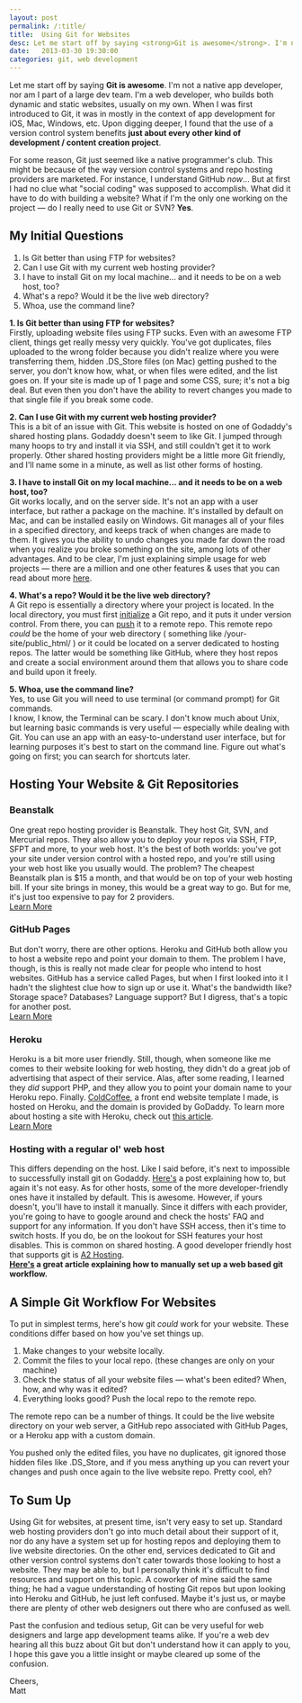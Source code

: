 ```yaml
---
layout: post
permalink: /:title/
title:  Using Git for Websites
desc: Let me start off by saying <strong>Git is awesome</strong>. I'm not a native app developer, nor am I part of a large dev team. I'm a web developer, who builds both dynamic and static websites, usually on my own. When I was first introduced to Git, it was in mostly in the context of app development for iOS, Mac, Windows, etc. Upon digging deeper, I found that the use of a version control system benefits <strong>just about every other kind of development / content creation project</strong>.
date:   2013-03-30 19:30:00
categories: git, web development
---
```


<p>Let me start off by saying <strong>Git is awesome</strong>. I'm not a native app developer, nor am I part of a large dev team. I'm a web developer, who builds both dynamic and static websites, usually on my own. When I was first introduced to Git, it was in mostly in the context of app development for iOS, Mac, Windows, etc. Upon digging deeper, I found that the use of a version control system benefits <strong>just about every other kind of development / content creation project</strong>.</p> <p> For some reason, Git just seemed like a native programmer's club. This might be because of the way version control systems and repo hosting providers are marketed. For instance, I understand GitHub <em>now</em>... But at first I had no clue what "social coding" was supposed to accomplish. What did it have to do with building a website? What if I'm the only one working on the project &mdash; do I really need to use Git or SVN? <strong>Yes</strong>.</p>


<h2>My Initial Questions</h2>
<ol>
     <li>Is Git better than using FTP for websites?</li>
     <li>Can I use Git with my current web hosting provider?</li>
     <li>I have to install Git on my local machine... and it needs to be on a web host, too?</li>
     <li>What's a repo? Would it be the live web directory?</li>
     <li>Whoa, use the command line?</li>
</ol>

<p>
<strong>1. Is Git better than using FTP for websites?</strong><br />
Firstly, uploading website files using FTP sucks. Even with an awesome FTP client, things get really messy very quickly. You've got duplicates, files uploaded to the wrong folder because you didn't realize where you were transferring them, hidden .DS_Store files (on Mac) getting pushed to the server, you don't know how, what, or when files were edited, and the list goes on. If your site is made up of 1 page and some CSS, sure; it's not a big deal. But even then you don't have the ability to revert changes you made to that single file if you break some code.
</p>

<p>
<strong>2. Can I use Git with my current web hosting provider?</strong><br />
This is a bit of an issue with Git. This website is hosted on one of Godaddy's shared hosting plans. Godaddy doesn't seem to like Git. I jumped through many hoops to try and install it via SSH, and still couldn't get it to work properly. Other shared hosting providers might be a little more Git friendly, and I'll name some in a minute, as well as list other forms of hosting.
</p>

<p>
<strong>3. I have to install Git on my local machine... and it needs to be on a web host, too?</strong><br />
Git works locally, and on the server side. It's not an app with a user interface, but rather a package on the machine. It's installed by default on Mac, and can be installed easily on Windows. Git manages all of your files in a specified directory, and keeps track of when changes are made to them. It gives you the ability to undo changes you made far down the road when you realize you broke something on the site, among lots of other advantages. And to be clear, I'm just explaining simple usage for web projects &mdash; there are a million and one other features & uses that you can read about more <a href="http://git-scm.com/about">here</a>.
</p>


<p>
<strong>4. What's a repo? Would it be the live web directory?</strong><br />
A Git repo is essentially a directory where your project is located. In the local directory, you must first <a href="https://www.kernel.org/pub/software/scm/git/docs/git-init.html">initialize</a> a Git repo, and it puts it under version control. From there, you can <a href="https://www.kernel.org/pub/software/scm/git/docs/git-push.html">push</a> it to a remote repo. This remote repo <em>could</em> be the home of your web directory ( something like /your-site/public_html/ ) or it could be located on a server dedicated to hosting repos. The latter would be something like GitHub, where they host repos and create a social environment around them that allows you to share code and build upon it freely.
</p>

<p>
<strong>5. Whoa, use the command line?</strong><br />
Yes, to use Git you will need to use terminal (or command prompt) for Git commands. 
<br />
I know, I know, the Terminal can be scary. I don't know much about Unix, but learning basic commands is very useful &mdash; especially while dealing with Git. You can use an app with an easy-to-understand user interface, but for learning purposes it's best to start on the command line. Figure out what's going on first; you can search for shortcuts later.
</p>

<h2>Hosting Your Website & Git Repositories</h2>

<h3>Beanstalk</h3>
<p>
One great repo hosting provider is Beanstalk. They host Git, SVN, and Mercurial repos. They also allow you to deploy your repos via SSH, FTP, SFPT and more, to your web host. It's the best of both worlds: you've got your site under version control with a hosted repo, and you're still using your web host like you usually would. The problem? The cheapest Beanstalk plan is $15 a month, and that would be on top of your web hosting bill. If your site brings in money, this would be a great way to go. But for me, it's just too expensive to pay for 2 providers.<br />
<a href="http://beanstalkapp.com/">Learn More</a>
</p>

<h3>GitHub Pages</h3>
<p>
But don't worry, there are other options. Heroku and GitHub both allow you to host a website repo and point your domain to them. The problem I have, though, is this is really not made clear for people who intend to host websites. GitHub has a service called Pages, but when I first looked into it I hadn't the slightest clue how to sign up or use it. What's the bandwidth like? Storage space? Databases? Language support? But I digress, that's a topic for another post.<br />
<a href="http://pages.github.com/">Learn More</a>
</p>

<h3>Heroku</h3>
<p>
Heroku is a bit more user friendly. Still, though, when someone like me comes to their website looking for web hosting, they didn't do a great job of advertising that aspect of their service. Alas, after some reading, I learned they <em>did</em> support PHP, and they allow you to point your domain name to your Heroku repo. Finally. <a href="http://www.coldcoffeephp.com/">ColdCoffee</a>, a front end website template I made, is hosted on Heroku, and the domain is provided by GoDaddy. To learn more about hosting a site with Heroku, check out <a href="https://devcenter.heroku.com/articles/custom-domains">this article</a>.<br />
<a href="http://www.heroku.com/">Learn More</a>
</p>

<h3>Hosting with a regular ol' web host</h3>
<p>
This differs depending on the host. Like I said before, it's next to impossible to successfully install git on Godaddy. <a href="http://dren.ch/git-on-godaddy/">Here's</a> a post explaining how to, but again it's not easy. As for other hosts, some of the more developer-friendly ones have it installed by default. This is awesome. However, if yours doesn't, you'll have to install it manually. Since it differs with each provider, you're going to have to google around and check the hosts' FAQ and support for any information. If you don't have SSH access, then it's time to switch hosts. If you do, be on the lookout for SSH features your host disables. This is common on shared hosting. A good developer friendly host that supports git is <a href="http://www.a2hosting.com/">A2 Hosting</a>.<br />
<strong><a href="http://joemaller.com/990/a-web-focused-git-workflow/">Here's</a> a great article explaining how to manually set up a web based git workflow.</strong><br />
</p>




<h2>A Simple Git Workflow For Websites</h2>

<p>

To put in simplest terms, here's how git <em>could</em> work for your website. These conditions differ based on how you've set things up.
</p>



<ol>
    <li>Make changes to your website locally.</li>
    <li>Commit the files to your local repo. (these changes are only on your machine)</li>
    <li>Check the status of all your website files &mdash; what's been edited? When, how, and why was it edited?</li>
    <li>Everything looks good? Push the local repo to the remote repo.</li>
</ol>

<p>The remote repo can be a number of things. It could be the live website directory on your web server, a GitHub repo associated with GitHub Pages, or a Heroku app with a custom domain.</p>

<p>You pushed only the edited files, you have no duplicates, git ignored those hidden files like .DS_Store, and if you mess anything up you can revert your changes and push once again to the live website repo. Pretty cool, eh?</p>


<h2>To Sum Up</h2>


<p>Using Git for websites, at present time, isn't very easy to set up. Standard web hosting providers don't go into much detail about their support of it, nor do any have a system set up for hosting repos and deploying them to live website directories. On the other end, services dedicated to Git and other version control systems don't cater towards those looking to host a website. They may be able to, but I personally think it's difficult to find resources and support on this topic. A coworker of mine said the same thing; he had a vague understanding of hosting Git repos but upon looking into Heroku and GitHub, he just left confused. Maybe it's just us, or maybe there are plenty of other web designers out there who are confused as well.</p>

<p>Past the confusion and tedious setup, Git can be very useful for web designers and large app development teams alike. If you're a web dev hearing all this buzz about Git but don't understand how it can apply to you, I hope this gave you a little insight or maybe cleared up some of the confusion.</p>

<p>Cheers,<br />
Matt</p>
